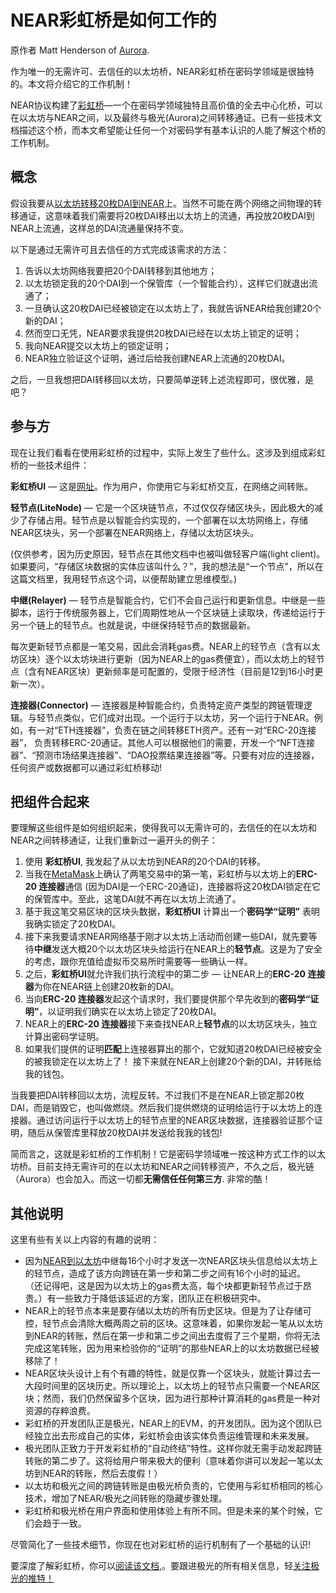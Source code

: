 # NEAR彩虹桥是如何工作的
原作者 Matt Henderson of [Aurora](https://aurora.dev/blog/2021-how-the-rainbow-bridge-works).

作为唯一的无需许可、去信任的以太坊桥，NEAR彩虹桥在密码学领域是很独特的。本文将介绍它的工作机制！

NEAR协议构建了[彩虹桥](https://ethereum.bridgetonear.org/)—一个在密码学领域独特且高价值的全去中心化桥，可以在以太坊与NEAR之间，以及最终与极光(Aurora)之间转移通证。已有一些技术文档描述这个桥，而本文希望能让任何一个对密码学有基本认识的人能了解这个桥的工作机制。

## 概念
假设我要从[以太坊转移20枚DAI到NEAR](https://learnnear.club/near-ethereum/)上。当然不可能在两个网络之间物理的转移通证，这意味着我们需要将20枚DAI移出以太坊上的流通，再投放20枚DAI到NEAR上流通，这样总的DAI流通量保持不变。

以下是通过无需许可且去信任的方式完成该需求的方法：

1. 告诉以太坊网络我要把20个DAI转移到其他地方；
2. 以太坊锁定我的20个DAI到一个保管库（一个智能合约），这样它们就退出流通了；
3. 一旦确认这20枚DAI已经被锁定在以太坊上了，我就告诉NEAR给我创建20个新的DAI；
4. 然而空口无凭，NEAR要求我提供20枚DAI已经在以太坊上锁定的证明；
5. 我向NEAR提交以太坊上的锁定证明；
6. NEAR独立验证这个证明，通过后给我创建NEAR上流通的20枚DAI。


之后，一旦我想把DAI转移回以太坊，只要简单逆转上述流程即可，很优雅，是吧？

## 参与方
现在让我们看看在使用彩虹桥的过程中，实际上发生了些什么。这涉及到组成彩虹桥的一些技术组件：

**彩虹桥UI** — 这是[网址](https://ethereum.bridgetonear.org/)。作为用户，你使用它与彩虹桥交互，在网络之间转账。

**轻节点(LiteNode)** — 它是一个区块链节点，不过仅仅存储区块头，因此极大的减少了存储占用。轻节点是以智能合约实现的，一个部署在以太坊网络上，存储NEAR区块头，另一个部署在NEAR网络上，存储以太坊区块头。

(仅供参考，因为历史原因，轻节点在其他文档中也被叫做轻客户端(light client)。如果要问，“存储区块数据的实体应该叫什么？”，我的想法是“一个节点”，所以在这篇文档里，我用轻节点这个词，以便帮助建立思维模型。)

**中继(Relayer)** — 轻节点是智能合约，它们不会自己运行和更新信息。中继是一些脚本，运行于传统服务器上，它们周期性地从一个区块链上读取块，传递给运行于另一个链上的轻节点。也就是说，中继保持轻节点的数据最新。

每次更新轻节点都是一笔交易，因此会消耗gas费。NEAR上的轻节点（含有以太坊区块）逐个以太坊块进行更新（因为NEAR上的gas费便宜），而以太坊上的轻节点（含有NEAR区块）更新频率是可配置的，受限于经济性（目前是12到16小时更新一次）。

**连接器(Connector)** — 连接器是种智能合约，负责特定资产类型的跨链管理逻辑。与轻节点类似，它们成对出现。一个运行于以太坊，另一个运行于NEAR。例如，有一对“ETH连接器”，负责在链之间转移ETH资产。还有一对“ERC-20连接器”， 负责转移ERC-20通证。其他人可以根据他们的需要，开发一个“NFT连接器”、“预测市场结果连接器”、“DAO投票结果连接器”等。只要有对应的连接器，任何资产或数据都可以通过彩虹桥移动!

## 把组件合起来
要理解这些组件是如何组织起来，使得我可以无需许可的，去信任的在以太坊和NEAR之间转移通证，让我们重新过一遍开头的例子：

1. 使用 **彩虹桥UI**, 我发起了从以太坊到NEAR的20个DAI的转移。
2. 当我在[MetaMask](https://metamask.io/)上确认了两笔交易中的第一笔，彩虹桥与以太坊上的**ERC-20 连接器**通信 (因为DAI是一个ERC-20通证)，连接器将这20枚DAI锁定在它的保管库中。至此，这笔DAI就不再在以太坊上流通了。
3. 基于我这笔交易区块的区块头数据，**彩虹桥UI** 计算出一个**密码学“证明”** 表明我确实锁定了20枚DAI。
4. 接下来我要请求NEAR网络基于刚才以太坊上活动而创建一些DAI，就先要等待**中继**发送大概20个以太坊区块头给运行在NEAR上的**轻节点**。这是为了安全的考虑，跟你充值给虚拟币交易所时需要等一些确认一样。
5. 之后，**彩虹桥UI**就允许我们执行流程中的第二步 — 让NEAR上的**ERC-20 连接器**为你在NEAR链上创建20枚新的DAI。
6. 当向**ERC-20 连接器**发起这个请求时，我们要提供那个早先收到的**密码学“证明”**，以证明我们确实在以太坊上锁定了20枚DAI。
7. NEAR上的**ERC-20 连接器**接下来查找NEAR上**轻节点**的以太坊区块头，独立计算出密码学证明。
8. 如果我们提供的证明**匹配**上连接器算出的那个，它就知道20枚DAI已经被安全的被我锁定在以太坊上了！ 接下来就在NEAR上创建20个新的DAI，并转账给我的钱包。


当我要把DAI转移回以太坊，流程反转。不过我们不是在NEAR上锁定那20枚DAI，而是销毁它，也叫做燃烧。然后我们提供燃烧的证明给运行于以太坊上的连接器。通过访问运行于以太坊上的轻节点里的NEAR区块数据，连接器验证那个证明，随后从保管库里释放20枚DAI并发送给我我的钱包!

简而言之，这就是彩虹桥的工作机制！它是密码学领域唯一按这种方式工作的以太坊桥。目前支持无需许可的在以太坊和NEAR之间转移资产，不久之后，极光链（Aurora）也会加入。而这一切都**无需信任任何第三方**. 非常的酷！

## 其他说明
这里有些有关以上内容的有趣的说明：

* 因为[NEAR到以太坊](https://learnnear.club/near-ethereum/)中继每16个小时才发送一次NEAR区块头信息给以太坊上的轻节点，造成了该方向跨链在第一步和第二步之间有16个小时的延迟。 （还记得吧，这是因为以太坊上的gas费太高，每个块都更新轻节点过于昂贵。）有一些致力于降低该延迟的方案，团队正在积极研究中。
* NEAR上的轻节点本来是要存储以太坊的所有历史区块。但是为了让存储可控，轻节点会清除大概两周之前的区块。这意味着，如果你发起一笔从以太坊到NEAR的转账，然后在第一步和第二步之间出去度假了三个星期，你将无法完成这笔转账，因为用来检验你的“证明”的那些NEAR上的以太坊数据已经被移除了！
* NEAR区块头设计上有个有趣的特性，就是仅靠一个区块头，就能计算过去一大段时间里的区块历史。所以理论上，以太坊上的轻节点只需要一个NEAR区块；然而，我们仍然保留多个区块，因为进行那种计算消耗的gas费是一种对资源的存粹浪费。
* 彩虹桥的开发团队正是极光，NEAR上的EVM，的开发团队。因为这个团队已经独立出去形成自己的实体，彩虹桥会由该实体负责运维管理和未来发展。
* 极光团队正致力于开发彩虹桥的“自动终结”特性。这样你就无需手动发起跨链转账的第二步了。这将给用户带来极大的便利（意味着你讲可以发起一笔以太坊到NEAR的转账，然后去度假！）
* 以太坊和极光之间的跨链转账是由极光桥负责的，它使用与彩虹桥相同的核心技术，增加了NEAR/极光之间转账的隐藏步骤处理。
* 彩虹桥和极光桥在用户界面和使用体验上有所不同。但是未来的某个时候，它们会趋于一致。


尽管简化了一些技术细节，你现在也对彩虹桥的运行机制有了一个基础的认识!

要深度了解彩虹桥，你可以[阅读该文档](https://near.org/blog/eth-near-rainbow-bridge/),。要跟进极光的所有相关信息，轻[关注极光的推特！](https://twitter.com/auroraisnear)